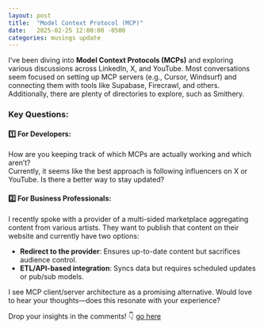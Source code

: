 ```yaml
---
layout: post
title:  "Model Context Protocol (MCP)"
date:   2025-02-25 12:00:00 -0500
categories: musings update
---
```


I’ve been diving into **Model Context Protocols (MCPs)** and exploring various discussions across LinkedIn, X, and YouTube. Most conversations seem focused on setting up MCP servers (e.g., Cursor, Windsurf) and connecting them with tools like Supabase, Firecrawl, and others. Additionally, there are plenty of directories to explore, such as Smithery.

### Key Questions:

#### 1️⃣ For Developers:
How are you keeping track of which MCPs are actually working and which aren’t?  
Currently, it seems like the best approach is following influencers on X or YouTube. Is there a better way to stay updated?

#### 2️⃣ For Business Professionals:
I recently spoke with a provider of a multi-sided marketplace aggregating content from various artists. They want to publish that content on their website and currently have two options:  
- **Redirect to the provider**: Ensures up-to-date content but sacrifices audience control.  
- **ETL/API-based integration**: Syncs data but requires scheduled updates or pub/sub models.

I see MCP client/server architecture as a promising alternative. Would love to hear your thoughts—does this resonate with your experience?

Drop your insights in the comments! 👇
[go here](https://www.linkedin.com/posts/sree-pradhip_ai-mcp-agents-activity-7308501047088406528-4m5L)